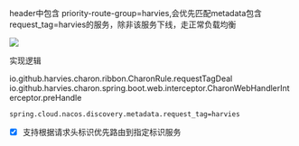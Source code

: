 header中包含 priority-route-group=harvies,会优先匹配metadata包含request_tag=harvies的服务，除非该服务下线，走正常负载均衡

![](https://harvies-oss.oss-cn-hangzhou.aliyuncs.com/2021/07/14/20215214155200054-image.png)

实现逻辑

io.github.harvies.charon.ribbon.CharonRule.requestTagDeal
io.github.harvies.charon.spring.boot.web.interceptor.CharonWebHandlerInterceptor.preHandle

```properties
spring.cloud.nacos.discovery.metadata.request_tag=harvies
```

- [x] 支持根据请求头标识优先路由到指定标识服务